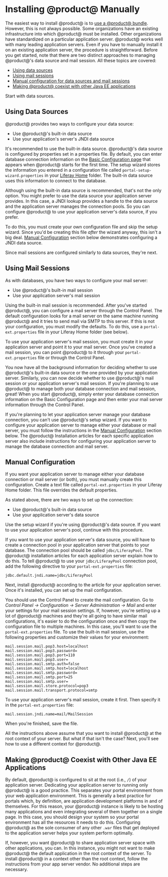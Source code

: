 # Installing @product@ Manually [](id=installing-liferay-manually)

The easiest way to install @product@ is to
[use a @product@ bundle](/discover/deployment/-/knowledge_base/7-0/installing-product).
However, this is not always possible. Some organizations have an existing
infrastructure into which @product@ must be installed. Other organizations have
standardized on a particular application server. @product@ works well with many
leading application servers. Even if you have to manually install it on an
existing application server, the procedure is straightforward. Before you get
started, note that there are two distinct approaches to managing @product@'s
data source and mail session. All these topics are covered:

- [Using data sources](#using-data-sources)
- [Using mail sessions](#using-mail-sessions)
- [Manual configuration for data sources and mail sessions](#manual-configuration)
- [Making @product@ coexist with other Java EE applications](#making-liferay-coexist-with-other-java-ee-applications)

Start with data sources. 

## Using Data Sources [](id=using-data-sources)

@product@ provides two ways to configure your data source:

- Use @product@'s built-in data source
- Use your application's server's JNDI data source

It's recommended to use the built-in data source. @product@'s data source is
configured by properties set in a properties file. By default, you can enter
database connection information on the
[Basic Configuration page](/discover/deployment/-/knowledge_base/7-1/installing-product#using-liferays-setup-wizard)
that appears when @product@ starts for the first time. The setup wizard stores
the information you entered in a configuration file called
`portal-setup-wizard.properties` in your
[Liferay Home](/discover/deployment/-/knowledge_base/7-1/installing-product#liferay-home)
folder. The built-in data source uses this information to connect to the
database.

Although using the built-in data source is recommended, that's not the only
option. You might prefer to use the data source your application server provides. In this case, a JNDI lookup provides a handle to the data
source and the application server manages the connection pools. So you can
configure @product@ to use your application server's data source, if you prefer.

To do this, you must create your own configuration file and skip the setup wizard.
Since you'd be creating this file *after* the wizard anyway, this isn't a big
deal. 
[Manual Configuration](#manual-configuration)
section below demonstrates configuring a JNDI data source.

Since mail sessions are configured similarly to data sources, they're next.

## Using Mail Sessions [](id=using-mail-sessions)

As with databases, you have two ways to configure your mail server:

- Use @product@'s built-in mail session
- Use your application server's mail session

Using the built-in mail session is recommended. After you've started @product@,
you can configure a mail server through the Control Panel. The default
configuration looks for a mail server on the same machine running @product@ and
it tries to send mail via SMTP to this server. If this is not your
configuration, you must modify the defaults. To do this, use a
`portal-ext.properties` file in your Liferay Home folder (see below).

To use your application server's mail session, you must create it in your
application server and point it to your mail server. Once you've created a mail
session, you can point @product@ to it through your `portal-ext.properties` file
or through the Control Panel.

You now have all the background information for deciding whether to use
@product@'s built-in data source or the one provided by your application server.
Similarly, you can now decide whether to use @product@'s mail session or your
application server's mail session. If you're planning to use @product@ to manage
both your database connection and mail session, great! When you start @product@,
simply enter your database connection information on the Basic Configuration
page and then enter your mail server information through the Control Panel.

If you're planning to let your application server manage your database
connection, you can't use @product@'s setup wizard. If you want to configure
your application server to manage either your database or mail server, you must
follow the instructions in the 
[Manual Configuration](#manual-configuration)
section below. The @product@ Installation articles for each specific application
server also include instructions for configuring your application server to
manage the database connection and mail server.

## Manual Configuration [](id=manual-configuration)

If you want your application server to manage either your database connection or
mail server (or both), you must manually create this configuration. Create a
text file called `portal-ext.properties` in your Liferay Home folder. This file
overrides the default properties. 

As stated above, there are two ways to set up the connection:

- Use @product@'s built-in data source
- Use your application server's data source

Use the setup wizard if you're using @product@'s data source. If you want to use
your application server's pool, continue with this procedure.

If you want to use your application server's data source, you will have to
create a connection pool in your application server that points to your
database. The connection pool should be called `jdbc/LiferayPool`. The @product@
installation articles for each application server explain how to do this. To
tell @product@ to use your `jdbc/LiferayPool` connection pool, add the following
directive to your `portal-ext.properties` file:

    jdbc.default.jndi.name=jdbc/LiferayPool

Next, install @product@ according to the article for your application server.
Once it's installed, you can set up the mail configuration.

You should use the Control Panel to create the mail configuration. Go to
*Control Panel &rarr; Configuration &rarr; Server Administration &rarr; Mail*
and enter your settings for your mail session settings. If, however, you're
setting up a lot of @product@ machines and they're all going to have similar
mail configurations, it's easier to do the configuration once and then copy the
configuration file to multiple machines. In this case, you'll want to use the
`portal-ext.properties` file. To use the built-in mail session, use the
following properties and customize their values for your environment:

    mail.session.mail.pop3.host=localhost
    mail.session.mail.pop3.password=
    mail.session.mail.pop3.port=110
    mail.session.mail.pop3.user=
    mail.session.mail.smtp.auth=false
    mail.session.mail.smtp.host=localhost
    mail.session.mail.smtp.password=
    mail.session.mail.smtp.port=25
    mail.session.mail.smtp.user=
    mail.session.mail.store.protocol=pop3
    mail.session.mail.transport.protocol=smtp

To use your application server's mail session, create it first. Then specify it
in the `portal-ext.properties` file:

    mail.session.jndi.name=mail/MailSession

When you're finished, save the file.

All the instructions above assume that you want to install @product@ at the root
context of your server. But what if that isn't the case? Next, you'll see how to
use a different context for @product@.

## Making @product@ Coexist with Other Java EE Applications [](id=making-liferay-coexist-with-other-java-ee-applications)

By default, @product@ is configured to sit at the root (i.e., `/`) of your
application server. Dedicating your application server to running only @product@
is a good practice. This separates your portal environment from your web
application environment. This is generally a best practice for portals which, by
definition, are application development platforms in and of themselves. For this
reason, your @product@ instance is likely to be hosting many applications and
even integrating several of them together on a single page. In this case, you
should design your system so your portal environment has all the resources it
needs to do this. Configuring @product@ as the sole consumer of any other `.war`
files that get deployed to the application server helps your system perform
optimally.

If, however, you want @product@ to share application server space with other
applications, you can. In this instance, you might not want to make @product@
the default application in the root context of the server. To install @product@
in a context other than the root context, follow the instructions from your app
server vendor. No additional steps are necessary.

